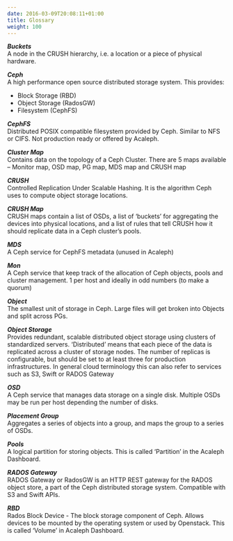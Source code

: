 ```yaml
---
date: 2016-03-09T20:08:11+01:00
title: Glossary
weight: 100
---
```


***Buckets*** <br> A node in the CRUSH hierarchy, i.e. a location or a piece of physical hardware.

***Ceph*** <br> A high performance open source distributed storage system. This provides:

-	Block Storage (RBD)
-	Object Storage (RadosGW)
-	Filesystem (CephFS)

***CephFS*** <br> Distributed POSIX compatible filesystem provided by Ceph. Similar to NFS or CIFS. Not production ready or offered by Acaleph.

***Cluster Map*** <br> Contains data on the topology of a Ceph Cluster. There are 5 maps available – Monitor map, OSD map, PG map, MDS map and CRUSH map

***CRUSH*** <br> Controlled Replication Under Scalable Hashing. It is the algorithm Ceph uses to compute object storage locations.

***CRUSH Map*** <br> CRUSH maps contain a list of OSDs, a list of ‘buckets’ for aggregating the devices into physical locations, and a list of rules that tell CRUSH how it should replicate data in a Ceph cluster’s pools.

***MDS*** <br> A Ceph service for CephFS metadata (unused in Acaleph)

***Mon*** <br> A Ceph service that keep track of the allocation of Ceph objects, pools and cluster management. 1 per host and ideally in odd numbers (to make a quorum)

***Object*** <br> The smallest unit of storage in Ceph. Large files will get broken into Objects and split across PGs.

***Object Storage*** <br> Provides redundant, scalable distributed object storage using clusters of standardized servers. ‘Distributed’ means that each piece of the data is replicated across a cluster of storage nodes. The number of replicas is configurable, but should be set to at least three for production infrastructures. In general cloud terminology this can also refer to services such as S3, Swift or RADOS Gateway

***OSD*** <br> A Ceph service that manages data storage on a single disk. Multiple OSDs may be run per host depending the number of disks.

***Placement Group*** <br> Aggregates a series of objects into a group, and maps the group to a series of OSDs.

***Pools*** <br> A logical partition for storing objects. This is called ‘Partition’ in the Acaleph Dashboard.

***RADOS Gateway*** <br> RADOS Gateway or RadosGW is an HTTP REST gateway for the RADOS object store, a part of the Ceph distributed storage system. Compatible with S3 and Swift APIs.

***RBD*** <br> Rados Block Device - The block storage component of Ceph. Allows devices to be mounted by the operating system or used by Openstack. This is called ‘Volume’ in Acaleph Dashboard.
